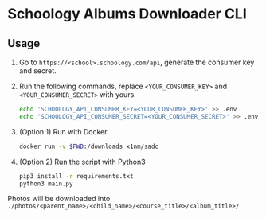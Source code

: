 # Schoology Albums Downloader CLI

## Usage

1. Go to `https://<school>.schoology.com/api`, generate the consumer key and secret.

1. Run the following commands, replace `<YOUR_CONSUMER_KEY>` and `<YOUR_CONSUMER_SECRET>` with yours.

   ```bash
   echo 'SCHOOLOGY_API_CONSUMER_KEY=<YOUR_CONSUMER_KEY>' >> .env
   echo 'SCHOOLOGY_API_CONSUMER_SECRET=<YOUR_CONSUMER_SECRET>' >> .env
   ```

1. (Option 1) Run with Docker

   ```bash
   docker run -v $PWD:/downloads x1nm/sadc
   ```

1. (Option 2) Run the script with Python3

   ```bash
   pip3 install -r requirements.txt
   python3 main.py
   ```

Photos will be downloaded into `./photos/<parent_name>/<child_name>/<course_title>/<album_title>/`